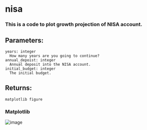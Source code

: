 # nisa

### This is a code to plot growth projection of NISA account. 

  Parameters:
  ---------------
    years: integer
      How many years are you going to continue?
    annual_depoist: integer
      Annual deposit into the NISA account. 
    initial_budget: integer
      The initial budget.

  Returns:
  --------------
    matplotlib figure

### Matplotlib
![image](https://user-images.githubusercontent.com/1771034/126515607-d0721405-ab74-4296-8e47-45fe679d9b5f.png)


